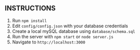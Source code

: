 ## INSTRUCTIONS ##
1. Run `npm install`
2. Edit `config/config.json` with your database credentials
3. Create a local mySQL database using `database/schema.sql`
4. Run the server with `npm start` or `node server.js`
5. Navigate to `http://localhost:3000`
